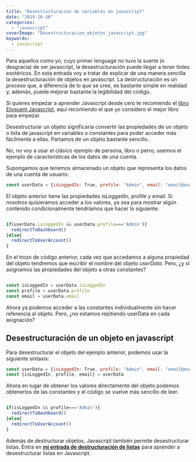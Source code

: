 ```yaml
---
title: "Desestructuracion de variables en javascript"
date: "2019-10-16"
categories: 
  - "javascript"
coverImage: "Desestructuracion_objetos_javascript.jpg"
keywords:
  - javascript
---
```


Para aquellos como yo, cuyo primer lenguage no tuvo la suerte (o desgracia) de ser javascript, la desestructuración puede llegar a tener tintes esotéricos. En esta entrada voy a tratar de explicar de una manera sencilla la desestructuración de objetos en javascript. La destructuración es un proceso que, a diferencia de lo que se cree, es bastante simple en realidad y, además, puede mejorar bastante la legibilidad del código.

Si quieres empezar a aprender Javascript desde cero te recomiendo el [libro Eloquent Javascript](https://coffeebytes.dev/el-mejor-libro-para-aprender-javascript-moderno/), aquí recomiendo el que yo considero el mejor libro para empezar.

Desestructurar un objeto significaría convertir las propiedades de un objeto o lista de javascript en variables o constantes para poder acceder más fácilmente a ellas. Partamos de un objeto bastante sencillo.

No, no voy a usar el clásico ejemplo de persona, libro o perro; usemos el ejemplo de características de los datos de una cuenta.

Supongamos que tenemos almacenado un objeto que representa los datos de una cuenta de usuario:

```javascript
const userData = {isLoggedIn: True, profile: "Admin", email: "email@example.org"}
```

El objeto anterior tiene las propiedades isLoggedIn, profile y email. Si nosotros quisieramos acceder a los valores, ya sea para mostrar algún contenido condicionalmente tendríamos que hacer lo siguiente:

```javascript

if(userData.isLoggedIn && userData.profile==='Admin'){
  redirectToDashboard()
}else{
  redirectToUserAccount()
}
```

En el trozo de código anterior, cada vez que accedamos a alguna propiedad del objeto tendremos que escribir el nombre del objeto _userData_. Pero, ¿y si asignamos las propiedades del objeto a otras constantes?

```javascript

const isLoggedIn = userData.isLoggedIn
const profile = userData.profile
const email = userData.email
```

Ahora ya podemos acceder a las constantes individualmente sin hacer referencia al objeto. Pero, ¿no estamos repitiendo userData en cada asignación?

## Desestructuración de un objeto en javascript

Para desestructurar el objeto del ejemplo anterior, podemos usar la siguiente sintaxis:

```javascript
const userData = {isLoggedIn: True, profile: "Admin", email: "email@example.org"}
const {isLoggedIn, profile, email} = userData
```

Ahora en lugar de obtener los valores directamente del objeto podemos obtenerlos de las constantes y el código se vuelve más sencillo de leer.

```javascript

if(isLoggedIn && profile==='Admin'){
  redirectToDashboard()
}else{
  redirectToUserAccount()
}
```

Además de destructurar objetos, Javascript también permite desestructurar listas. Entra en **[mi entrada de destructuración de listas](https://coffeebytes.dev/desestructuracion-de-listas-en-javascript/)** para aprender a desestructurar listas en Javascript.
